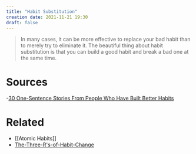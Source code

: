 ```yaml
---
title: "Habit Substitution"
creation date: 2021-11-21 19:30
draft: false
---
```

> In many cases, it can be more effective to replace your bad habit than to merely try to eliminate it.
>The beautiful thing about habit substitution is that you can build a good habit and break a bad one at the same time.
# Sources
-[30 One-Sentence Stories From People Who Have Built Better Habits](https://jamesclear.com/one-sentence-habits)
# Related
- [[Atomic Habits]]
- [The-Three-R's-of-Habit-Change](notes/The-Three-R's-of-Habit-Change.md)